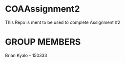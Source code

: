 # COAAssignment2
This Repo is ment to be used to complete  Assignment #2
# GROUP MEMBERS 
Brian Kyalo - 150333

